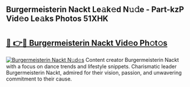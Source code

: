 ## Burgermeisterin Nackt Le𝚊k𝚎d N𝚞𝚍e - Part-kzP Vid𝚎o Le𝚊ks Photos 51XHK

# <h2><a href="http://fb3lilq.evod.top/?m=Burgermeisterin+Nackt">🔗 👉🔴 Burgermeisterin Nackt Vid𝚎o Ph𝚘t𝚘s</a></h2>

[![Burgermeisterin Nackt N𝚞d𝚎s](https://i.imgur.com/8V9OHl7.gif)](http://fb3lilq.evod.top/?m=Burgermeisterin+Nackt)
Content creator Burgermeisterin Nackt with a focus on dance trends and lifestyle snippets. Charismatic leader Burgermeisterin Nackt, admired for their vision, passion, and unwavering commitment to their cause. 
